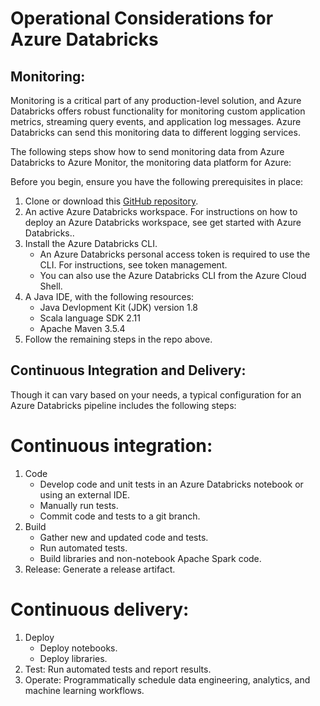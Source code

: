 # Operational Considerations for Azure Databricks

## Monitoring: 

Monitoring is a critical part of any production-level solution, and Azure Databricks offers robust functionality for monitoring custom application metrics, streaming query events, and application log messages. Azure Databricks can send this monitoring data to different logging services.

The following steps show how to send monitoring data from Azure Databricks to Azure Monitor, the monitoring data platform for Azure: 

Before you begin, ensure you have the following prerequisites in place:

1. Clone or download this [GitHub repository](https://github.com/mspnp/spark-monitoring).
2. An active Azure Databricks workspace. For instructions on how to deploy an Azure Databricks workspace, see get started with Azure Databricks..
3. Install the Azure Databricks CLI.
    * An Azure Databricks personal access token is required to use the CLI. For instructions, see token management.
    * You can also use the Azure Databricks CLI from the Azure Cloud Shell.
4. A Java IDE, with the following resources:
   * Java Devlopment Kit (JDK) version 1.8
   * Scala language SDK 2.11
   * Apache Maven 3.5.4
5. Follow the remaining steps in the repo above. 

## Continuous Integration and Delivery: 

Though it can vary based on your needs, a typical configuration for an Azure Databricks pipeline includes the following steps:

# Continuous integration:

1. Code
    * Develop code and unit tests in an Azure Databricks notebook or using an external IDE.</li>
    * Manually run tests. </li>
    * Commit code and tests to a git branch.
2. Build
    * Gather new and updated code and tests.</li>
    * Run automated tests.</li>
    * Build libraries and non-notebook Apache Spark code.</li>
3. Release: Generate a release artifact.

# Continuous delivery:

1. Deploy
   * Deploy notebooks.
   * Deploy libraries.
2. Test: Run automated tests and report results.
3. Operate: Programmatically schedule data engineering, analytics, and machine learning workflows.

